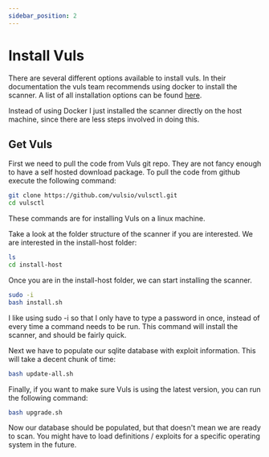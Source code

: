 ```yaml
---
sidebar_position: 2
---
```


# Install Vuls

There are several different options available to install vuls. In their documentation the vuls team recommends using docker to install the scanner. A list of all installation options can be found [here](https://vuls.io/docs/en/install-with-vulsctl.html).

Instead of using Docker I just installed the scanner directly on the host machine, since there are less steps involved in doing this.

## Get Vuls

First we need to pull the code from Vuls git repo. They are not fancy enough to have a self hosted download package. To pull the code from github execute the following command:

```bash
git clone https://github.com/vulsio/vulsctl.git
cd vulsctl
```

These commands are for installing Vuls on a linux machine.

Take a look at the folder structure of the scanner if you are interested. We are interested in the install-host folder:

```bash
ls
cd install-host
```

Once you are in the install-host folder, we can start installing the scanner.

```bash
sudo -i
bash install.sh
```

I like using sudo -i so that I only have to type a password in once, instead of every time a command needs to be run. This command will install the scanner, and should be fairly quick.

Next we have to populate our sqlite database with exploit information. This will take a decent chunk of time:

```bash
bash update-all.sh
```

Finally, if you want to make sure Vuls is using the latest version, you can run the following command:

```bash
bash upgrade.sh
```

Now our database should be populated, but that doesn't mean we are ready to scan. You might have to load definitions / exploits for a specific operating system in the future.
